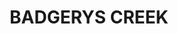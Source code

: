 ---
lastmod: '2025-04-06T06:05:20+00:00'
latitude: -33.883376
layout: suburb
longitude: 150.741351
postcode: '2555'
state: NSW
title: BADGERYS CREEK
url: /nsw/badgerys-creek/
---